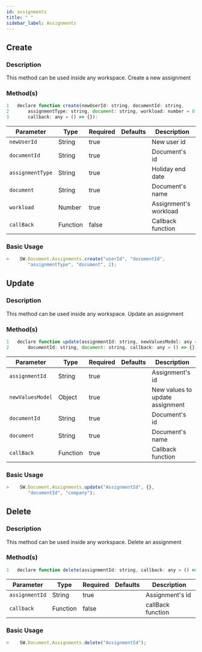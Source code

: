 ```yaml
---
id: assignments
title: " "
sidebar_label: Assignments
---
```


## Create

<h3>Description</h3>

This method can be used inside any workspace. Create a new assignment

<h3>Method(s)</h3>

```js {3}
1   declare function create(newUserId: string, documentId: string, 
2       assignmentType: string, document: string, workload: number = 0, 
3       callback: any = () => {}): 
```

<table className="custom-table">
    <thead>
        <tr>
            <th>Parameter</th>
            <th>Type</th>
            <th>Required</th>
            <th>Defaults</th>
            <th>Description</th>
        </tr>
    </thead>
    <tbody>
        <tr className="selected">
            <td><code>newUserId</code></td>
            <td>String</td>
            <td>true</td>
            <td></td>
            <td>New user id</td>
        </tr>
        <tr className="selected">
            <td><code>documentId</code></td>
            <td>String</td>
            <td>true</td>
            <td></td>
            <td>Document's id</td>
        </tr>
        <tr className="selected">
            <td><code>assignmentType</code></td>
            <td>String</td>
            <td>true</td>
            <td></td>
            <td>Holiday end date</td>
        </tr>
        <tr className="selected">
            <td><code>document</code></td>
            <td>String</td>
            <td>true</td>
            <td></td>
            <td>Document's name</td>
        </tr>
        <tr className="selected">
            <td><code>workload</code></td>
            <td>Number</td>
            <td>true</td>
            <td></td>
            <td>Assignment's workload</td>
        </tr>
        <tr className="selected">
            <td><code>callBack</code></td>
            <td>Function</td>
            <td>false</td>
            <td></td>
            <td>Callback function</td>
        </tr>
    </tbody>
</table>

<h3>Basic Usage</h3>

```javascript
>    SW.Document.Assignments.create("userId", "documentId", 
        "assignmentType", "document", 2);
```

## Update

<h3>Description</h3>

This method can be used inside any workspace. Update an assignment

<h3>Method(s)</h3>

```js {3}
1   declare function update(assignmentId: string, newValuesModel: any = {}, 
2       documentId: string, document: string, callback: any = () => {});
```

<table className="custom-table">
    <thead>
        <tr>
            <th>Parameter</th>
            <th>Type</th>
            <th>Required</th>
            <th>Defaults</th>
            <th>Description</th>
        </tr>
    </thead>
    <tbody>
        <tr className="selected">
            <td><code>assignmentId</code></td>
            <td>String</td>
            <td>true</td>
            <td></td>
            <td>Assignment's id</td>
        </tr>
        <tr className="selected">
            <td><code>newValuesModel</code></td>
            <td>Object</td>
            <td>true</td>
            <td></td>
            <td>New values to update assignment</td>
        </tr>
        <tr className="selected">
            <td><code>documentId</code></td>
            <td>String</td>
            <td>true</td>
            <td></td>
            <td>Document's id</td>
        </tr>
        <tr className="selected">
            <td><code>document</code></td>
            <td>String</td>
            <td>true</td>
            <td></td>
            <td>Document's name</td>
        </tr>
        <tr className="selected">
            <td><code>callBack</code></td>
            <td>Function</td>
            <td>true</td>
            <td></td>
            <td>Callback function</td>
        </tr>
    </tbody>
</table>

<h3>Basic Usage</h3>

```javascript
>    SW.Document.Assignments.update("AssignmentId", {}, 
        "documentId", "company");
```

## Delete

<h3>Description</h3>

This method can be used inside any workspace. Delete an assignment

<h3>Method(s)</h3>

```js {3}
1   declare function delete(assignmentId: string, callback: any = () => {}
```

<table className="custom-table">
    <thead>
        <tr>
            <th>Parameter</th>
            <th>Type</th>
            <th>Required</th>
            <th>Defaults</th>
            <th>Description</th>
        </tr>
    </thead>
    <tbody>
        <tr className="selected">
            <td><code>assignmentId</code></td>
            <td>String</td>
            <td>true</td>
            <td></td>
            <td>Assignment's id</td>
        </tr>
        <tr className="selected">
            <td><code>callback</code></td>
            <td>Function</td>
            <td>false</td>
            <td></td>
            <td>callBack function</td>
        </tr>
    </tbody>
</table>

<h3>Basic Usage</h3>

```javascript
>    SW.Document.Assignments.delete("AssignmentId");
```